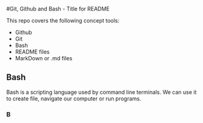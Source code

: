 #Git, Github and Bash - Title for README

This repo covers the following concept tools:
- Github
- Git
- Bash
- README files
- MarkDown or .md files


## Bash
Bash is a scripting language used by command line terminals.
We can use it to create file, navigate our computer or run programs.

### B
